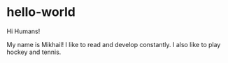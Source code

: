 # hello-world

Hi Humans!

My name is Mikhail! I like to read and develop constantly.
I also like to play hockey and tennis.
